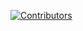 [![Contributors](https://img.shields.io/github/contributors/your-repo/your-project)](https://github.com/your-repo/your-project/graphs/contributors)
